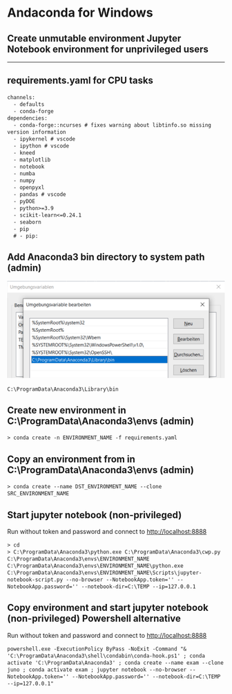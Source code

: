 # Andaconda for Windows

## Create unmutable environment Jupyter Notebook environment for unprivileged users
---

requirements.yaml for CPU tasks
---

```
channels:
  - defaults
  - conda-forge
dependencies:
  - conda-forge::ncurses # fixes warning about libtinfo.so missing version information
  - ipykernel # vscode
  - ipython # vscode
  - kneed
  - matplotlib
  - notebook
  - numba
  - numpy
  - openpyxl
  - pandas # vscode
  - pyDOE
  - python>=3.9
  - scikit-learn<=0.24.1
  - seaborn
  - pip
  # - pip:
```

Add Anaconda3 bin directory to system path (admin)
---

![System path for all Users](assets/anaconda_sys_env.png "System path for all users")

```
C:\ProgramData\Anaconda3\Library\bin
```

Create new environment in C:\ProgramData\Anaconda3\envs (admin)
---

```
> conda create -n ENVIRONMENT_NAME -f requirements.yaml
```

Copy an environment from in C:\ProgramData\Anaconda3\envs (admin)
---

```
> conda create --name DST_ENVIRONMENT_NAME --clone SRC_ENVIRONMENT_NAME
```

Start jupyter notebook (non-privileged)
---

Run without token and password and connect to [http://localhost:8888](http://localhost:8888)

```
> cd
> C:\ProgramData\Anaconda3\python.exe C:\ProgramData\Anaconda3\cwp.py C:\ProgramData\Anaconda3\envs\ENVIRONMENT_NAME C:\ProgramData\Anaconda3\envs\ENVIRONMENT_NAME\python.exe C:\ProgramData\Anaconda3\envs\ENVIRONMENT_NAME\Scripts\jupyter-notebook-script.py --no-browser --NotebookApp.token='' --NotebookApp.password='' --notebook-dir=C:\TEMP --ip=127.0.0.1
```

Copy environment and start jupyter notebook (non-privileged) Powershell alternative
---

Run without token and password and connect to [http://localhost:8888](http://localhost:8888)

```
powershell.exe -ExecutionPolicy ByPass -NoExit -Command "& 'C:\ProgramData\Anaconda3\shell\condabin\conda-hook.ps1' ; conda activate 'C:\ProgramData\Anaconda3' ; conda create --name exam --clone juno ; conda activate exam ; jupyter notebook --no-browser --NotebookApp.token='' --NotebookApp.password='' --notebook-dir=C:\TEMP --ip=127.0.0.1"
```

